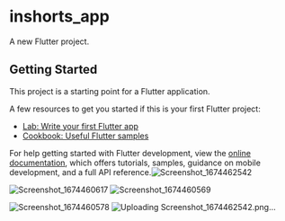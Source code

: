 # inshorts_app

A new Flutter project.

## Getting Started

This project is a starting point for a Flutter application.

A few resources to get you started if this is your first Flutter project:

- [Lab: Write your first Flutter app](https://docs.flutter.dev/get-started/codelab)
- [Cookbook: Useful Flutter samples](https://docs.flutter.dev/cookbook)

For help getting started with Flutter development, view the
[online documentation](https://docs.flutter.dev/), which offers tutorials,
samples, guidance on mobile development, and a full API reference.![Screenshot_1674462542](https://user-images.githubusercontent.com/83951125/213995081-6cec7e03-90b4-4d18-aed3-32e10f9021bf.png)

![Screenshot_1674460617](https://user-images.githubusercontent.com/83951125/213990150-c848e4a7-44f2-44fe-8ae6-d1e6dc23d964.png)
![Screenshot_1674460569](https://user-images.githubusercontent.com/83951125/213990168-e39752cd-ba76-4814-b644-b2247d9a1ad0.png)

![Screenshot_1674460578](https://user-images.githubusercontent.com/83951125/213990186-4d84c217-2f1c-4839-9d50-fe5902dc474a.png)
![Uploading Screenshot_1674462542.png…]()
